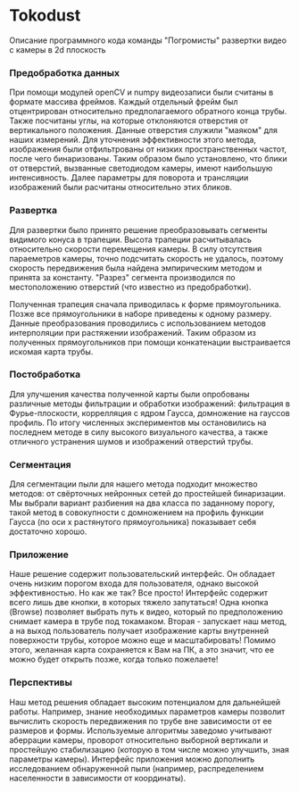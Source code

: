 # Tokodust
Описание программного кода команды "Погромисты" развертки видео с камеры в 2d плоскость

### Предобработка данных
При помощи модулей openCV и numpy видеозаписи были считаны в формате массива фреймов. 
Каждый отдельный фрейм был отцентрирован относительно предполагаемого обратного конца трубы. Также посчитаны углы, на которые отклоняются отверстия от вертикального положения. 
Данные отверстия служили "маяком" для наших измерений. Для уточнения эффективности этого метода, изображения были отфильтрованы от низких пространственных частот, после чего бинаризованы. Таким образом было установлено, что блики от отверстий, вызванные светодиодом камеры, имеют наибольшую интенсивность. Далее параметры для поворота и трансляции изображений были расчитаны относительно этих бликов.

### Развертка
Для развертки было принято решение преобразовывать сегменты видимого конуса в трапеции. Высота трапеции расчитывалась относительно скорости перемещения камеры. В силу отсутствия параеметров камеры, точно подсчитать скорость не удалось, поэтому скорость передвижения была найдена эмпирическим методом и принята за константу.
"Разрез" сегмента производился по местоположению отверстий (что известно из предобработки).

Полученная трапеция сначала приводилась к форме прямоугольника. Позже все прямоугольники в наборе приведены к одному размеру. Данные преобразования проводились с использованием методов интерполяции при растяжении изображений.
Таким образом из полученных прямоугольников при помощи конкатенации выстраивается искомая карта трубы.

### Постобработка
Для улучшения качества полученной карты были опробованы различные методы фильтрации и обработки изображений: фильтрация в Фурье-плоскости, коррелляция с ядром Гаусса, домножение на гауссов профиль. По итогу численных экспериментов мы остановились на последнем методе в силу высокого визуального качества, а также отличного устранения шумов и изображений отверстий трубы.

### Сегментация
Для сегментации пыли для нашего метода подходит множество методов: от свёрточных нейронных сетей до простейшей бинаризации. Мы выбрали вариант разбиения на два класса по заданному порогу, такой метод в совокупности с домножением на профиль функции Гаусса (по оси x растянутого прямоугольника) показывает себя достаточно хорошо.

### Приложение
Наше решение содержит пользовательский интерфейс. Он обладает очень низким порогом входа для пользователя, однако высокой эффективностью. Но как же так? Все просто! Интерфейс содержит всего лишь две кнопки, в которых тяжело запутаться! Одна кнопка (Browse) позволяет выбрать путь к видео, который по предположению снимает камера в трубе под токамаком. Вторая - запускает наш метод, а на выход пользователь получает изображение карты внутренней поверхности трубы, которое можно еще и масштабировать! Помимо этого, желанная карта сохраняется к Вам на ПК, а это значит, что ее можно будет открыть позже, когда только пожелаете!

### Перспективы
Наш метод решения обладает высоким потенциалом для дальнейшей работы. Например, знание необходимых параметров камеры позволит вычислить скорость передвижения по трубе вне зависимости от ее размеров и формы. Используемые алгоритмы заведомо учитывают аберрации камеры, проворот относительно выборной вертикали и простейшую стабилизацию (которую в том числе можно улучшить, зная параметры камеры). 
Интерфейс приложения можно дополнить исследованием обнаруженной пыли (например, распределением населенности в зависимости от координаты).
